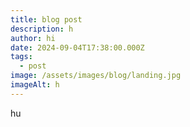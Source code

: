 ```yaml
---
title: blog post
description: h
author: hi
date: 2024-09-04T17:38:00.000Z
tags:
  - post
image: /assets/images/blog/landing.jpg
imageAlt: h
---
```

hu
